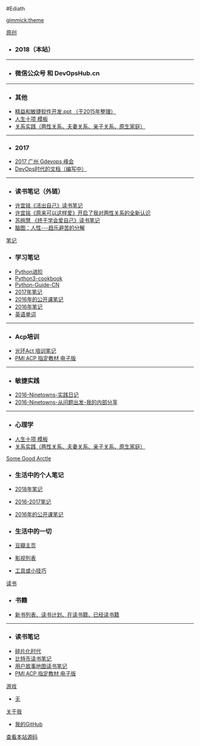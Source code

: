 #Ediath

<!--
  -- Default theme
  -- (Read: http://dynalon.github.io/mdwiki/#!customizing.md#Theme_chooser)
  -- [gimmick:theme](flatly)
  * ### 人生
  * [人生十项](1life/notfound.md)
  
  * ### 爱情、婚姻、（原生）家庭、亲子
  * [爱情](1life/notfound.md)

  * ### 人际关系
  * [人生](1life/movie.md)
  
-->

[gimmick:theme]()

[原创]()

  * ### 2018（本站）
  - - - -
  * ### 微信公众号 和 DevOpsHub.cn
  - - - -
  * ### 其他
  * [ 精益和敏捷软件开发.ppt （于2015年整理）](http://pan.baidu.com/s/1hszy4OO)
  * [人生十项 模板](blog/1life/人生十项-模板.md)
  * [关系实践（两性关系、夫妻关系、亲子关系、原生家庭）](blog/1life/relationship.md)
  - - - -
  * ### 2017
  * [2017 广州 Gdevops 峰会 ](blog/4article/gz-GDevOps.2017.md)
  * [DevOps时代的文档（编写中）](blog/4article/docs-mdwiki.md)
  - - - -
  * ### 读书笔记（外链）
  * [许宜铭《活出自己》读书笔记](http://www.jianshu.com/p/59d84493a3ed)
  * [许宜铭《原来可以这样爱》开启了我对两性关系的全新认识](http://www.jianshu.com/p/563d79b38db7)
  * [苏绚慧 《终于学会爱自己》读书笔记](http://www.jianshu.com/p/fed94f5d1a58)
  * [脑图：人性---趋乐避苦的分解](http://naotu.baidu.com/file/efe82902053853b7f7d868c3d3218859?token=bde38cd6b4d8b6ec%EF%BB%BF%EF%BB%BF)
  

[笔记]()

  * ###  学习笔记
  * [Python进阶](https://eastlakeside.gitbook.io/interpy-zh)
  * [Python3-cookbook](https://python3-cookbook.readthedocs.io/zh_CN)
  * [Python-Guide-CN](https://pythonguidecn.readthedocs.io/zh/)
  * [2017年笔记](blog/0learn/note-work/2017.md)
  * [2016年的公开课笔记](blog/0learn/2016年的公开课笔记.md)
  * [2016年笔记](blog/0learn/note-work/2016.md) 
  * [英语单词](blog/0learn/english/words-2017.md)
  - - - -
  * ### Acp培训   
  * [光环Act 培训笔记](blog/0learn/2016-6-aura-acp-training.md)
  * [PMI ACP 指定教材 电子版](blog/2book/acp-ebook.md)
  - - - -
  * ### 敏捷实践
  * [2016-Ninetowns-实践日记](blog/0learn/2016-Ninetowns-实践日记.md)
  * [2016-Ninetowns-从问题出发-我的内部分享](blog/0learn/2016-9-Ninetowns-从问题出发-我的内部分享.md) 
  - - - -
  * ### 心理学
  * [人生十项 模板](blog/1life/人生十项-模板.md)
  * [关系实践（两性关系、夫妻关系、亲子关系、原生家庭）](blog/1life/relationship.md)
  
[Some Good Arctle]()

  * ### 生活中的个人笔记
  * [2018年笔记](blog/0learn/note-personal/2017.md) 
  * [2016-2017笔记](blog/0learn/note-personal/2016-2017.md)  
  * [2016年的公开课笔记](blog/0learn/2016年的公开课笔记.md)
  
  * ### 生活中的一切
  * [豆瓣主页](https://www.douban.com/people/liminany/)
  * [影视列表](blog/1life/movie.md)
  * [工具或小技巧](blog/1life/tools.md)

[读书]()

  * ### 书籍
  * [新书列表、读书计划、在读书籍、已经读书籍](blog/2book/books.md)
  - - - -
  * ### 读书笔记   
  * [碎片化时代](blog/2book/info-fragmentation-age-remark.md)
  * [比特币读书笔记](blog/2book/bitcom-book-remark.md)
  * [用户故事地图读书笔记](blog/2book/user-story-remark.md)
  * [PMI ACP 指定教材 电子版](blog/2book/acp-ebook.md)
  
[游戏]()

  * [无](blog/games/why.md)  


[关于我]()
  
  * [我的GitHub](https://github.com/Ediath-Wu)

<!-- [在线编辑](http://prose.io/#Ediath-Wu/Record_Learning) -->
[查看本站源码](https://github.com/ediath-wu/record-learning)

<!--
[gimmick:Disqus](limin-mblogs)
-->
